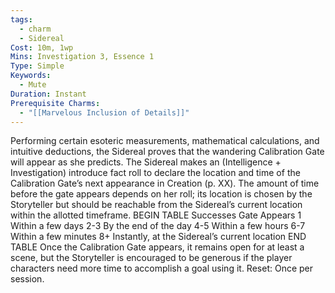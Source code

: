 ```yaml
---
tags:
  - charm
  - Sidereal
Cost: 10m, 1wp
Mins: Investigation 3, Essence 1
Type: Simple
Keywords:
  - Mute
Duration: Instant
Prerequisite Charms:
  - "[[Marvelous Inclusion of Details]]"
---
```

Performing certain esoteric measurements, mathematical calculations, and intuitive deductions, the Sidereal proves that the wandering Calibration Gate will appear as she predicts. The Sidereal makes an (Intelligence + Investigation) introduce fact roll to declare the location and time of the Calibration Gate’s next appearance in Creation (p. XX). The amount of time before the gate appears depends on her roll; its location is chosen by the Storyteller but should be reachable from the Sidereal’s current location within the allotted timeframe. BEGIN TABLE Successes Gate Appears 1 Within a few days 2-3 By the end of the day 4-5 Within a few hours 6-7 Within a few minutes 8+ Instantly, at the Sidereal’s current location END TABLE Once the Calibration Gate appears, it remains open for at least a scene, but the Storyteller is encouraged to be generous if the player characters need more time to accomplish a goal using it. Reset: Once per session.